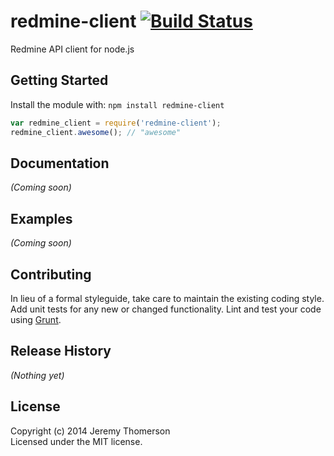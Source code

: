 # redmine-client [![Build Status](https://secure.travis-ci.org/jthomerson/node-redmine-client.png?branch=master)](http://travis-ci.org/jthomerson/node-redmine-client)

Redmine API client for node.js

## Getting Started
Install the module with: `npm install redmine-client`

```javascript
var redmine_client = require('redmine-client');
redmine_client.awesome(); // "awesome"
```

## Documentation
_(Coming soon)_

## Examples
_(Coming soon)_

## Contributing
In lieu of a formal styleguide, take care to maintain the existing coding style. Add unit tests for any new or changed functionality. Lint and test your code using [Grunt](http://gruntjs.com/).

## Release History
_(Nothing yet)_

## License
Copyright (c) 2014 Jeremy Thomerson  
Licensed under the MIT license.
